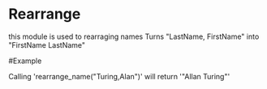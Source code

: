 

Rearrange 
========
this module is used to rearraging names
Turns "LastName, FirstName" into "FirstName LastName" 



#Example

Calling 'rearrange_name("Turing,Alan")' will return '"Allan Turing"'


